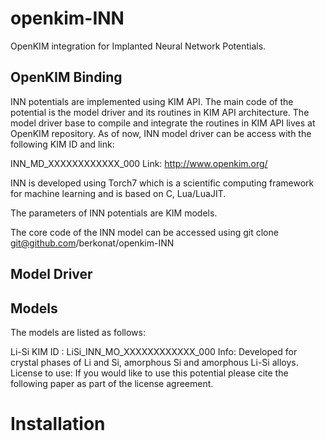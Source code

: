 # openkim-INN
OpenKIM integration for Implanted Neural Network Potentials.

## OpenKIM Binding
INN potentials are implemented using KIM API. The main code of the potential is the model driver and its routines in KIM API architecture. 
The model driver base to compile and integrate the routines in KIM API lives at OpenKIM repository. As of now, INN model driver can be access with the following KIM ID and link:

INN_MD_XXXXXXXXXXXX_000
Link: http://www.openkim.org/

INN is developed using Torch7 which is a scientific computing framework for machine learning and is based on C, Lua/LuaJIT.

The parameters of INN potentials are KIM models.  

The core code of the INN model can be accessed using
git clone git@github.com/berkonat/openkim-INN

## Model Driver

## Models
The models are listed as follows:

Li-Si
KIM ID : LiSi_INN_MO_XXXXXXXXXXXX_000
Info: Developed for crystal phases of Li and Si, amorphous Si and amorphous Li-Si alloys.
License to use: If you would like to use this potential please cite the following paper as part of the license agreement. 

# Installation
